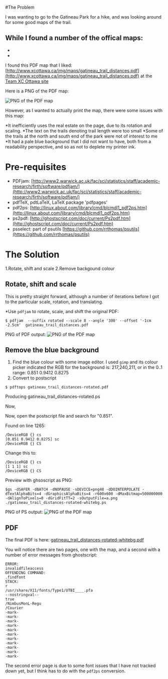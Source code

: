 
#The Problem

I was wanting to go to the Gatineau Park for a hike, and was looking around for some good maps of the trail.

While I found a number of the offical maps:
-
-
-

I found this PDF map that I liked: [http://www.xcottawa.ca/img/maps/gatineau_trail_distances.pdf](http://www.xcottawa.ca/img/maps/gatineau_trail_distances.pdf)
at the [Team XC Ottawa site](http://www.xcottawa.ca/about_us.php)

Here is a PNG of the PDF map:

![PNG of the PDF map](gatineau_trail_distances.png)

However, as I wanted to actually print the map, there were some issues with this map:

*It inefficiently uses the real estate on the page, due to its rotation and scaling.
*The text on the trails denoting trail length were too small
*Some of the trails at the north and south end of the park were not of interest to me
*It had a pale blue background that I did not want to have, both from a readability perspective, and so as not to deplete my printer ink.




# Pre-requisites
* PDFjam: [http://www2.warwick.ac.uk/fac/sci/statistics/staff/academic-research/firth/software/pdfjam/](http://www2.warwick.ac.uk/fac/sci/statistics/staff/academic-research/firth/software/pdfjam/)
* pdfTeX, pdtLaTeX, LaTeX package 'pdfpages'
* pdf2ps: [http://linux.about.com/library/cmd/blcmdl1_pdf2ps.htm](http://linux.about.com/library/cmd/blcmdl1_pdf2ps.htm)
* ps2pdf: [http://ghostscript.com/doc/current/Ps2pdf.htm](http://ghostscript.com/doc/current/Ps2pdf.htm)
* psselect: part of psutils [https://github.com/rrthomas/psutils](https://github.com/rrthomas/psutils)

# The Solution

1.Rotate, shift and scale
2.Remove backgound colour


## Rotate, shift and scale
This is pretty straight forward, although a number of iterations before I got to the particular scale, rotation, and translating.

*Use `pdfjam` to rotate, scale, and shift the original PDF:
```
$ pdfjam  --suffix rotated --scale 8 --angle '300' --offset '-1cm -2.5cm'  gatineau_trail_distances.pdf
```

PNG of PDF output:
![PNG of the PDF map](gatineau_trail_distances-rotated.png)

## Remove the blue background
1. Find the blue colour with some image editor. I used `gimp` and its colour picker indicated the RGB for the background is: 217,240,211, or in the 0..1 range: 0.851 0.9412 0.8275
2. Convert to postscript
```
$ pdftops gatineau_trail_distances-rotated.pdf
```
Producing gatineau_trail_distances-rotated.ps

Now, 

Now, open the postscript file and search for "0.851". 

Found on line 1265:
```
/DeviceRGB {} cs
[0.851 0.9412 0.8275] sc
/DeviceRGB {} CS
```

Change this to:
```
/DeviceRGB {} cs
[1 1 1] sc
/DeviceRGB {} CS
```

Preview with ghsoscript as PNG:
```
$gs -dSAFER -dBATCH -dNOPAUSE -sDEVICE=png48 -dDOINTERPOLATE -dTextAlphaBits=4 -dGraphicsAlphaBits=4 -r600x600 -dMaxBitmap=500000000 -dAlignToPixels=0 -dGridFitTT=2 -sOutputFile=a.png ./gatineau_trail_distances-rotated-whitebg.ps
```

PNG of PS output:
![PNG of the PDF map](gatineau_trail_distances-rotated-whitebg.png)

## PDF
The final PDF is here: [gatineau_trail_distances-rotated-whitebg.pdf](gatineau_trail_distances-rotated-whitebg.pdf)

You will notice there are two pages, one with the map, and a second with a number of error messages from ghostscript:
```
ERROR:
invalidfileaccess
OFFENDING COMMAND:
.findfont
STACK:
r
/usr/share/X11/fonts/Type1/UTBI____.pfa
--nostringval--
true
/NimbusMonL-Regu
/Courier
-mark-
-mark-
-mark-
-mark-
-mark-
-mark-
-mark-
-mark-
-mark-
-mark-
-mark-
```

The second error page is due to some font issues that I have not tracked down yet, but I think has to do with the `pdf2ps` conversion.


